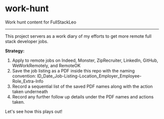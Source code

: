 # work-hunt
Work hunt content for FullStackLeo
___
This project servers as a work diary of my efforts to get more remote full stack developer jobs.

**Strategy:**
1. Apply to remote jobs on Indeed, Monster, ZipRecruiter, LinkedIn, GitHub, WeWorkRemotely, and RemoteOK
2. Save the job listing as a PDF inside this repo with the naming convention: ID_Date_Job-Listing-Location_Employer_Employee-Role_Extra-Info
3. Record a sequential list of the saved PDF names along with the action taken underneath
4. Record any further follow up details under the PDF names and actions taken.

Let's see how this plays out!